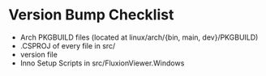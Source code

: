 # Version Bump Checklist

 - Arch PKGBUILD files (located at linux/arch/{bin, main, dev}/PKGBUILD)
 - .CSPROJ of every file in src/
 - version file
 - Inno Setup Scripts in src/FluxionViewer.Windows
